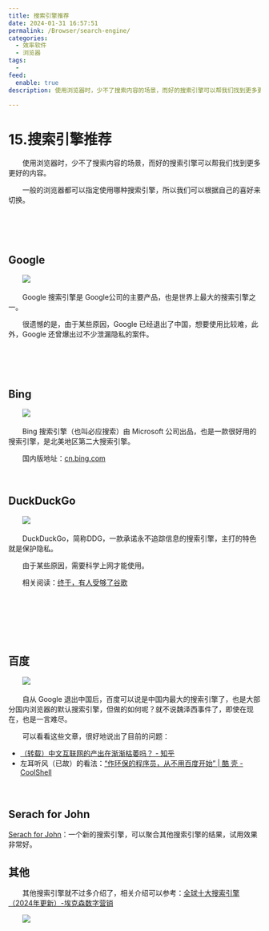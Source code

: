 ```yaml
---
title: 搜索引擎推荐
date: 2024-01-31 16:57:51
permalink: /Browser/search-engine/
categories:
  - 效率软件
  - 浏览器
tags:
  - 
feed:
  enable: true
description: 使用浏览器时，少不了搜索内容的场景，而好的搜索引擎可以帮我们找到更多更好的内容。

---
```

# 15.搜索引擎推荐

　　使用浏览器时，少不了搜索内容的场景，而好的搜索引擎可以帮我们找到更多更好的内容。
<!-- more -->
　　一般的浏览器都可以指定使用哪种搜索引擎，所以我们可以根据自己的喜好来切换。

　　‍

　　‍

## Google

　　​![](https://image.peterjxl.com/blog/image-20240131165353-ovuer5p.png)​

　　Google 搜索引擎是 Google公司的主要产品，也是世界上最大的搜索引擎之一。

　　很遗憾的是，由于某些原因，Google 已经退出了中国，想要使用比较难，此外，Google 还曾爆出过不少泄漏隐私的案件。

　　‍

　　‍

## Bing

　　​![](https://image.peterjxl.com/blog/image-20240131165321-qf6rc6p.png)​

　　Bing 搜索引擎（也叫必应搜索）由 Microsoft 公司出品，也是一款很好用的搜索引擎，是北美地区第二大搜索引擎。

　　国内版地址：[cn.bing.com](https://cn.bing.com/)

　　‍

## DuckDuckGo

　　​![](https://image.peterjxl.com/blog/image-20240131164911-g3ld05c.png)​

　　DuckDuckGo，简称DDG，一款承诺永不追踪信息的搜索引擎，主打的特色就是保护隐私。

　　由于某些原因，需要科学上网才能使用。

　　相关阅读：[终于，有人受够了谷歌](https://mp.weixin.qq.com/s/W2mbQ-PF04BNIJjb5DFWYQ)

　　‍

　　‍

　　‍

## 百度

　　​![](https://image.peterjxl.com/blog/image-20240131165440-bisjw9n.png)​

　　自从 Google 退出中国后，百度可以说是中国内最大的搜索引擎了，也是大部分国内浏览器的默认搜索引擎，但做的如何呢？就不说魏泽西事件了，即使在现在，也是一言难尽。

　　可以看看这些文章，很好地说出了目前的问题：

* [（转载）中文互联网的产出在渐渐枯萎吗？ - 知乎](/Browser/About-China-Internet-Crop-zhihu/)
* 左耳听风（已故）的看法：[“作环保的程序员，从不用百度开始” | 酷 壳 - CoolShell](https://coolshell.cn/articles/9308.html)

　　‍
## Serach for John

[Serach for John](https://www.searchforjohn.com/)：一个新的搜索引擎，可以聚合其他搜索引擎的结果，试用效果非常好。
　　‍

## 其他

　　其他搜索引擎就不过多介绍了，相关介绍可以参考：[全球十大搜索引擎（2024年更新）-埃克森数字营销](https://www.xnbeast.com/top-search-engines/)

　　​![](https://image.peterjxl.com/blog/image-20240131165708-uimdvln.png)​
